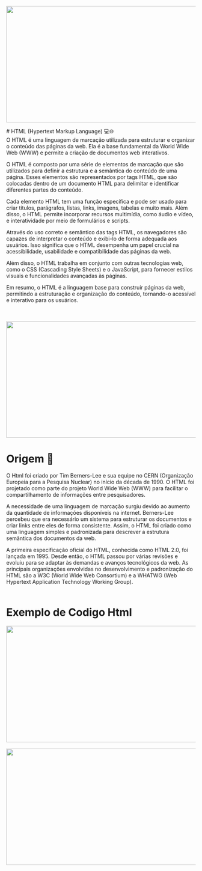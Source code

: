 
<p align="middle">
<img src="https://www.homehost.com.br/blog/wp-content/uploads/2019/07/oque-%C3%A9-html.jpg" height="310px" width="830px">
</p>
# HTML (Hypertext Markup Language) 💻🌐 <br>
O HTML é uma linguagem de marcação utilizada para estruturar e organizar o conteúdo das páginas da web. Ela é a base fundamental da World Wide Web (WWW) e permite a criação de documentos web interativos.

O HTML é composto por uma série de elementos de marcação que são utilizados para definir a estrutura e a semântica do conteúdo de uma página. Esses elementos são representados por tags HTML, que são colocadas dentro de um documento HTML para delimitar e identificar diferentes partes do conteúdo.

Cada elemento HTML tem uma função específica e pode ser usado para criar títulos, parágrafos, listas, links, imagens, tabelas e muito mais. Além disso, o HTML permite incorporar recursos multimídia, como áudio e vídeo, e interatividade por meio de formulários e scripts.

Através do uso correto e semântico das tags HTML, os navegadores são capazes de interpretar o conteúdo e exibi-lo de forma adequada aos usuários. Isso significa que o HTML desempenha um papel crucial na acessibilidade, usabilidade e compatibilidade das páginas da web.

Além disso, o HTML trabalha em conjunto com outras tecnologias web, como o CSS (Cascading Style Sheets) e o JavaScript, para fornecer estilos visuais e funcionalidades avançadas às páginas.

Em resumo, o HTML é a linguagem base para construir páginas da web, permitindo a estruturação e organização do conteúdo, tornando-o acessível e interativo para os usuários. <br> <br> <br>

<p align="middle">
<img src="https://www.htmlecsspro.com/uploads/images/2018/04/breve-historia-do-html-1523364253.png" height="310px" width="830px">
</p>

# Origem 🚀 <br>
O Html foi criado por Tim Berners-Lee e sua equipe no CERN (Organização Europeia para a Pesquisa Nuclear) no início da década de 1990. O HTML foi projetado como parte do projeto World Wide Web (WWW) para facilitar o compartilhamento de informações entre pesquisadores.

A necessidade de uma linguagem de marcação surgiu devido ao aumento da quantidade de informações disponíveis na internet. Berners-Lee percebeu que era necessário um sistema para estruturar os documentos e criar links entre eles de forma consistente. Assim, o HTML foi criado como uma linguagem simples e padronizada para descrever a estrutura semântica dos documentos da web.

A primeira especificação oficial do HTML, conhecida como HTML 2.0, foi lançada em 1995. Desde então, o HTML passou por várias revisões e evoluiu para se adaptar às demandas e avanços tecnológicos da web. As principais organizações envolvidas no desenvolvimento e padronização do HTML são a W3C (World Wide Web Consortium) e a WHATWG (Web Hypertext Application Technology Working Group). <br><br>

# Exemplo de Codigo Html <br>
<p align="middle">
<img src="https://jera.com.br/blog/wp-content/uploads/2020/11/Introdu%C3%A7%C3%A3o_HTML_CSS_1.png" height="310px" width="830px"> <br> <br>

<img src="https://jera.com.br/blog/wp-content/uploads/2020/11/Introdu%C3%A7%C3%A3o_HTML_CSS_2.png"  height="310px" width="830px">
</p>








